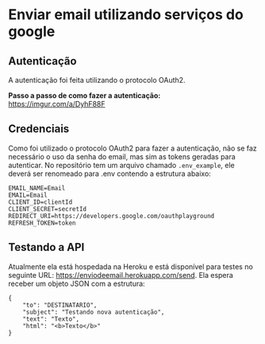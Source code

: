 # Enviar email utilizando serviços do google

## Autenticação

A autenticação foi feita utilizando o protocolo OAuth2.

**Passo a passo de como fazer a autenticação:** https://imgur.com/a/DyhF88F

## Credenciais

Como foi utilizado o protocolo OAuth2 para fazer a autenticação, não se faz necessário o uso da senha do email, mas sim as tokens geradas para autenticar.
No repositório tem um arquivo chamado `.env_example`, ele deverá ser renomeado para .env contendo a estrutura abaixo:

```
EMAIL_NAME=Email
EMAIL=Email
CLIENT_ID=clientId
CLIENT_SECRET=secretId
REDIRECT_URI=https://developers.google.com/oauthplayground
REFRESH_TOKEN=token
```

## Testando a API

Atualmente ela está hospedada na Heroku e está disponível para testes no seguinte URL: https://enviodeemail.herokuapp.com/send.
Ela espera receber um objeto JSON com a estrutura:

```
{
    "to": "DESTINATARIO", 
    "subject": "Testando nova autenticação",
    "text": "Texto",
    "html": "<b>Texto</b>"
}
```
